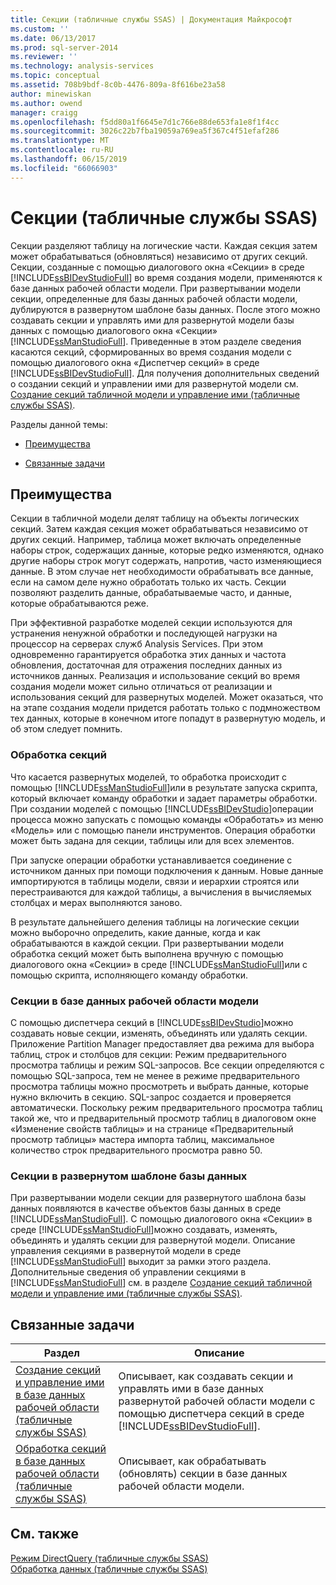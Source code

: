 ```yaml
---
title: Секции (табличные службы SSAS) | Документация Майкрософт
ms.custom: ''
ms.date: 06/13/2017
ms.prod: sql-server-2014
ms.reviewer: ''
ms.technology: analysis-services
ms.topic: conceptual
ms.assetid: 708b9bdf-8c0b-4476-809a-8f616be23a58
author: minewiskan
ms.author: owend
manager: craigg
ms.openlocfilehash: f5dd80a1f6645e7d1c766e88de653fa1e8f1f4cc
ms.sourcegitcommit: 3026c22b7fba19059a769ea5f367c4f51efaf286
ms.translationtype: MT
ms.contentlocale: ru-RU
ms.lasthandoff: 06/15/2019
ms.locfileid: "66066903"
---
```

# <a name="partitions-ssas-tabular"></a>Секции (табличные службы SSAS)
  Секции разделяют таблицу на логические части. Каждая секция затем может обрабатываться (обновляться) независимо от других секций. Секции, созданные с помощью диалогового окна «Секции» в среде [!INCLUDE[ssBIDevStudioFull](../../includes/ssbidevstudiofull-md.md)] во время создания модели, применяются к базе данных рабочей области модели. При развертывании модели секции, определенные для базы данных рабочей области модели, дублируются в развернутом шаблоне базы данных. После этого можно создавать секции и управлять ими для развернутой модели базы данных с помощью диалогового окна «Секции» [!INCLUDE[ssManStudioFull](../../includes/ssmanstudiofull-md.md)].  Приведенные в этом разделе сведения касаются секций, сформированных во время создания модели с помощью диалогового окна «Диспетчер секций» в среде [!INCLUDE[ssBIDevStudioFull](../../includes/ssbidevstudiofull-md.md)]. Для получения дополнительных сведений о создании секций и управлении ими для развернутой модели см. [Создание секций табличной модели и управление ими (табличные службы SSAS)](create-and-manage-tabular-model-partitions-ssas-tabular.md).  
  
 Разделы данной темы:  
  
-   [Преимущества](#bkmk_benefits)  
  
-   [Связанные задачи](#bkmk_related_tasks)  
  
##  <a name="bkmk_benefits"></a> Преимущества  
 Секции в табличной модели делят таблицу на объекты логических секций. Затем каждая секция может обрабатываться независимо от других секций. Например, таблица может включать определенные наборы строк, содержащих данные, которые редко изменяются, однако другие наборы строк могут содержать, напротив, часто изменяющиеся данные. В этом случае нет необходимости обрабатывать все данные, если на самом деле нужно обработать только их часть. Секции позволяют разделить данные, обрабатываемые часто, и данные, которые обрабатываются реже.  
  
 При эффективной разработке моделей секции используются для устранения ненужной обработки и последующей нагрузки на процессор на серверах служб Analysis Services. При этом одновременно гарантируется обработка этих данных и частота обновления, достаточная для отражения последних данных из источников данных. Реализация и использование секций во время создания модели может сильно отличаться от реализации и использования секций для развернутых моделей. Может оказаться, что на этапе создания модели придется работать только с подмножеством тех данных, которые в конечном итоге попадут в развернутую модель, и об этом следует помнить.  
  
### <a name="processing-partitions"></a>Обработка секций  
 Что касается развернутых моделей, то обработка происходит с помощью [!INCLUDE[ssManStudioFull](../../includes/ssmanstudiofull-md.md)]или в результате запуска скрипта, который включает команду обработки и задает параметры обработки. При создании моделей с помощью [!INCLUDE[ssBIDevStudio](../../includes/ssbidevstudio-md.md)]операции процесса можно запускать с помощью команды «Обработать» из меню «Модель» или с помощью панели инструментов. Операция обработки может быть задана для секции, таблицы или для всех элементов.  
  
 При запуске операции обработки устанавливается соединение с источником данных при помощи подключения к данным. Новые данные импортируются в таблицы модели, связи и иерархии строятся или перестраиваются для каждой таблицы, а вычисления в вычисляемых столбцах и мерах выполняются заново.  
  
 В результате дальнейшего деления таблицы на логические секции можно выборочно определить, какие данные, когда и как обрабатываются в каждой секции. При развертывании модели обработка секций может быть выполнена вручную с помощью диалогового окна «Секции» в среде [!INCLUDE[ssManStudioFull](../../includes/ssmanstudiofull-md.md)]или с помощью скрипта, исполняющего команду обработки.  
  
### <a name="partitions-in-the-model-workspace-database"></a>Секции в базе данных рабочей области модели  
 С помощью диспетчера секций в [!INCLUDE[ssBIDevStudio](../../includes/ssbidevstudio-md.md)]можно создавать новые секции, изменять, объединять или удалять секции. Приложение Partition Manager предоставляет два режима для выбора таблиц, строк и столбцов для секции: Режим предварительного просмотра таблицы и режим SQL-запросов. Все секции определяются с помощью SQL-запроса, тем не менее в режиме предварительного просмотра таблицы можно просмотреть и выбрать данные, которые нужно включить в секцию. SQL-запрос создается и проверяется автоматически. Поскольку режим предварительного просмотра таблиц такой же, что и предварительный просмотр таблиц в диалоговом окне «Изменение свойств таблицы» и на странице «Предварительный просмотр таблицы» мастера импорта таблиц, максимальное количество строк предварительного просмотра равно 50.  
  
### <a name="partitions-in-a-deployed-model-database"></a>Секции в развернутом шаблоне базы данных  
 При развертывании модели секции для развернутого шаблона базы данных появляются в качестве объектов базы данных в среде [!INCLUDE[ssManStudioFull](../../includes/ssmanstudiofull-md.md)]. С помощью диалогового окна «Секции» в среде [!INCLUDE[ssManStudioFull](../../includes/ssmanstudiofull-md.md)]можно создавать, изменять, объединять и удалять секции для развернутой модели. Описание управления секциями в развернутой модели в среде [!INCLUDE[ssManStudioFull](../../includes/ssmanstudiofull-md.md)] выходит за рамки этого раздела. Дополнительные сведения об управлении секциями в [!INCLUDE[ssManStudioFull](../../includes/ssmanstudiofull-md.md)] см. в разделе [Создание секций табличной модели и управление ими (табличные службы SSAS)](create-and-manage-tabular-model-partitions-ssas-tabular.md).  
  
##  <a name="bkmk_related_tasks"></a> Связанные задачи  
  
|Раздел|Описание|  
|-----------|-----------------|  
|[Создание секций и управление ими в базе данных рабочей области (табличные службы SSAS)](workspace-database-ssas-tabular.md)|Описывает, как создавать секции и управлять ими в базе данных развернутой рабочей области модели с помощью диспетчера секций в среде [!INCLUDE[ssBIDevStudioFull](../../includes/ssbidevstudiofull-md.md)].|  
|[Обработка секций в базе данных рабочей области &#40;табличные службы SSAS&#41;](process-partitions-in-the-workspace-database-ssas-tabular.md)|Описывает, как обрабатывать (обновлять) секции в базе данных рабочей области модели.|  
  
## <a name="see-also"></a>См. также  
 [Режим DirectQuery (табличные службы SSAS)](directquery-mode-ssas-tabular.md)   
 [Обработка данных (табличные службы SSAS)](../process-data-ssas-tabular.md)  
  
  
